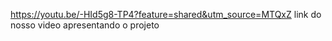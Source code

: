 https://youtu.be/-HId5g8-TP4?feature=shared&utm_source=MTQxZ 
link do nosso video apresentando o projeto 
